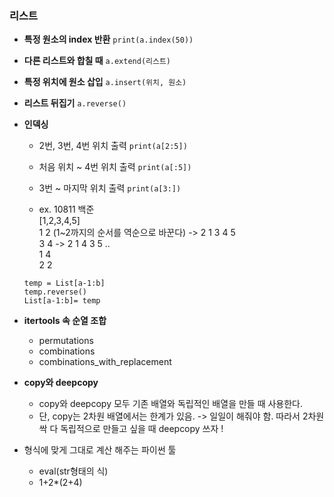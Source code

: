 ### 리스트
- **특정 원소의 index 반환**
`print(a.index(50))`

- **다른 리스트와 합칠 때**
`a.extend(리스트)`

- **특정 위치에 원소 삽입**
`a.insert(위치, 원소)`

- **리스트 뒤집기**
`a.reverse()`

- **인덱싱**
    - 2번, 3번, 4번 위치 출력
    `print(a[2:5])`
    - 처음 위치 ~ 4번 위치 출력
    `print(a[:5])`
    - 3번 ~ 마지막 위치 출력
    `print(a[3:])`

    - ex. 10811 백준   
    [1,2,3,4,5]   
    1 2 (1~2까지의 순서를 역순으로 바꾼다) -> 2 1 3 4 5    
    3 4                             -> 2 1 4 3 5 ..   
    1 4   
    2 2   
    ```a,b = map(int,input().split())
    temp = List[a-1:b]
    temp.reverse()
    List[a-1:b]= temp
    ```
  
- **itertools 속 순열 조합**
  - permutations
  - combinations
  - combinations_with_replacement

- **copy와 deepcopy**
  - copy와 deepcopy 모두 기존 배열와 독립적인 배열을 만들 때 사용한다. 
  - 단, copy는 2차원 배열에서는 한계가 있음. -> 일일이 해줘야 함. 따라서 2차원 싹 다 독립적으로 만들고 싶을 때 deepcopy 쓰자 !

- 형식에 맞게 그대로 계산 해주는 파이썬 툴
  - eval(str형태의 식)
  - 1+2*(2+4)
